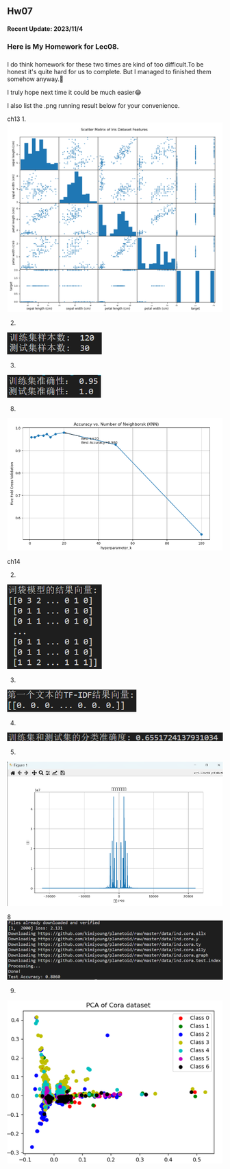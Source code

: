 ## Hw07

#### Recent Update: 2023/11/4

### Here is My Homework for Lec08.

### 

I do think homework for these two times are kind of too difficult.To be honest it's quite hard for us to complete.
But I managed to finished them somehow anyway.:tada:

I truly hope next time it could be much easier:joy:



I also list the .png running result below for your convenience.

ch13
1.
![error](https://github.com/kevinyao0901/Introduction-to-Data-Science-and-Engineering/blob/main/Data_digging/ch13/results/1.png)

2.
![error](https://github.com/kevinyao0901/Introduction-to-Data-Science-and-Engineering/blob/main/Data_digging/ch13/results/2.png)

3.
![error](https://github.com/kevinyao0901/Introduction-to-Data-Science-and-Engineering/blob/main/Data_digging/ch13/results/3.png)

8.
![error](https://github.com/kevinyao0901/Introduction-to-Data-Science-and-Engineering/blob/main/Data_digging/ch13/results/8.png)

ch14

2.
![error](https://github.com/kevinyao0901/Introduction-to-Data-Science-and-Engineering/blob/main/Data_digging/ch14/result/2.png)


3.
![error](https://github.com/kevinyao0901/Introduction-to-Data-Science-and-Engineering/blob/main/Data_digging/ch14/result/3.png)

4.
![error](https://github.com/kevinyao0901/Introduction-to-Data-Science-and-Engineering/blob/main/Data_digging/ch14/result/4.png)

5.
![error](https://github.com/kevinyao0901/Introduction-to-Data-Science-and-Engineering/blob/main/Data_digging/ch14/result/5.png)

8
![error](https://github.com/kevinyao0901/Introduction-to-Data-Science-and-Engineering/blob/main/Data_digging/ch14/result/8.png)

9.
![error](https://github.com/kevinyao0901/Introduction-to-Data-Science-and-Engineering/blob/main/Data_digging/ch14/result/9.png)

